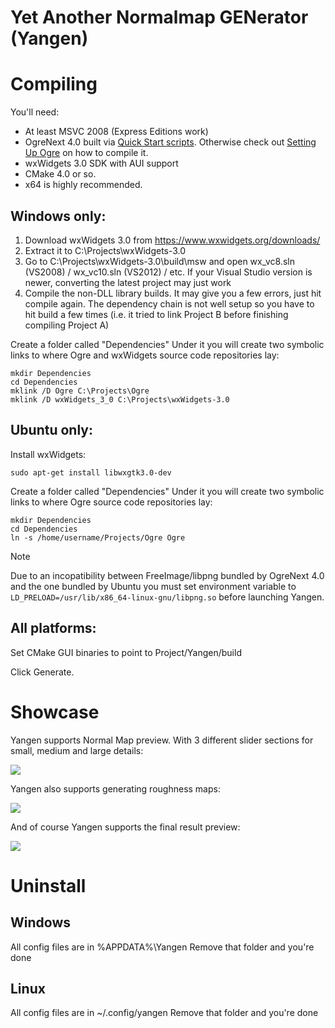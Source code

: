 # Yet Another Normalmap GENerator (Yangen)

# Compiling

You'll need:

 * At least MSVC 2008 (Express Editions work)
 * OgreNext 4.0 built via [Quick Start scripts](https://bintray.com/darksylinc/ogre-next/download_file?file_path=build_ogre_scripts-master.7z). Otherwise check out [Setting Up Ogre](https://ogrecave.github.io/ogre-next/api/latest/_setting_up_ogre.html) on how to compile it.
 * wxWidgets 3.0 SDK with AUI support
 * CMake 4.0 or so.
 * x64 is highly recommended.

## Windows only:
1. Download wxWidgets 3.0 from <https://www.wxwidgets.org/downloads/>
1. Extract it to C:\Projects\wxWidgets-3.0
1. Go to C:\Projects\wxWidgets-3.0\build\msw and open wx_vc8.sln (VS2008) / wx_vc10.sln (VS2012) / etc. If your Visual Studio version is newer, converting the latest project may just work
1. Compile the non-DLL library builds. It may give you a few errors, just hit compile again. The dependency chain is not well setup so you have to hit build a few times (i.e. it tried to link Project B before finishing compiling Project A)

Create a folder called "Dependencies"
Under it you will create two symbolic links to where Ogre and wxWidgets source code repositories lay:

    mkdir Dependencies
    cd Dependencies
    mklink /D Ogre C:\Projects\Ogre
    mklink /D wxWidgets_3_0 C:\Projects\wxWidgets-3.0


## Ubuntu only:
Install wxWidgets:

    sudo apt-get install libwxgtk3.0-dev

Create a folder called "Dependencies"
Under it you will create two symbolic links to where Ogre source code repositories lay:

    mkdir Dependencies
    cd Dependencies
    ln -s /home/username/Projects/Ogre Ogre

> [!NOTE]  
> Due to an incopatibility between FreeImage/libpng bundled by OgreNext 4.0 and the one bundled by Ubuntu
> you must set environment variable to `LD_PRELOAD=/usr/lib/x86_64-linux-gnu/libpng.so` before launching Yangen.

## All platforms:
Set CMake GUI binaries to point to Project/Yangen/build

Click Generate.


# Showcase

Yangen supports Normal Map preview. With 3 different slider sections for small, medium and large details:

![]("Docs/NormalMapExample.mp4")


Yangen also supports generating roughness maps:

![]("Docs/RoughnessExample.mp4")


And of course Yangen supports the final result preview:

![]("Docs/CompletePreviewExample.mp4")


# Uninstall

## Windows

All config files are in %APPDATA%\Yangen
Remove that folder and you're done

## Linux

All config files are in ~/.config/yangen
Remove that folder and you're done
